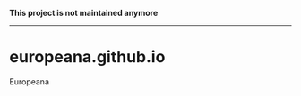 **This project is not maintained anymore**

---

europeana.github.io
========================

Europeana
